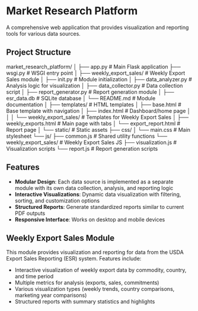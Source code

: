 # Market Research Platform

A comprehensive web application that provides visualization and reporting tools for various data sources.

## Project Structure

market_research_platform/
│
├── app.py                       # Main Flask application
├── wsgi.py                      # WSGI entry point
│
├── weekly_export_sales/         # Weekly Export Sales module
│   ├── init.py              # Module initialization
│   ├── data_analyzer.py         # Analysis logic for visualization
│   ├── data_collector.py        # Data collection script
│   ├── report_generator.py      # Report generation module
│   ├── esr_data.db              # SQLite database
│   └── README.md                # Module documentation
│
├── templates/                   # HTML templates
│   ├── base.html                # Base template with navigation
│   ├── index.html               # Dashboard/home page
│   │
│   └── weekly_export_sales/     # Templates for Weekly Export Sales
│       ├── weekly_exports.html  # Main page with tabs
│       └── export_report.html   # Report page
│
└── static/                      # Static assets
├── css/
│   └── main.css             # Main stylesheet
└── js/
├── common.js            # Shared utility functions
└── weekly_export_sales/ # Weekly Export Sales JS
├── visualization.js # Visualization scripts
└── report.js        # Report generation scripts

## Features

- **Modular Design**: Each data source is implemented as a separate module with its own data collection, analysis, and reporting logic
- **Interactive Visualizations**: Dynamic data visualization with filtering, sorting, and customization options
- **Structured Reports**: Generate standardized reports similar to current PDF outputs
- **Responsive Interface**: Works on desktop and mobile devices

## Weekly Export Sales Module

This module provides visualization and reporting for data from the USDA Export Sales Reporting (ESR) system. Features include:

- Interactive visualization of weekly export data by commodity, country, and time period
- Multiple metrics for analysis (exports, sales, commitments)
- Various visualization types (weekly trends, country comparisons, marketing year comparisons)
- Structured reports with summary statistics and highlights